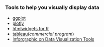 ### Tools to help you visually display data
- [ggplot](http://ggplot2.org/)
- [plotly](http://help.plot.ly/)
- [htmlwidgets for R](http://www.htmlwidgets.org/)
- [tableau](https://www.tableau.com)(_commercial program_)
- [Inforgraphic on Data Visualization Tools](https://www.pinterest.com/pin/562668547176901109/)
